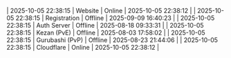 | 2025-10-05 22:38:15 | Website | Online | 2025-10-05 22:38:12 |
| 2025-10-05 22:38:15 | Registration | Offline | 2025-09-09 16:40:23 |
| 2025-10-05 22:38:15 | Auth Server | Offline | 2025-08-18 09:33:31 |
| 2025-10-05 22:38:15 | Kezan (PvE) | Offline | 2025-08-03 17:58:02 |
| 2025-10-05 22:38:15 | Gurubashi (PvP) | Offline | 2025-08-23 21:44:06 |
| 2025-10-05 22:38:15 | Cloudflare | Online | 2025-10-05 22:38:12 |
